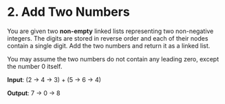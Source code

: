 # 2. Add Two Numbers

You are given two **non-empty** linked lists representing two non-negative integers. The digits are stored in reverse order and each of their nodes contain a single digit. Add the two numbers and return it as a linked list.

You may assume the two numbers do not contain any leading zero, except the number 0 itself.


**Input**: (2 -> 4 -> 3) + (5 -> 6 -> 4)

**Output**: 7 -> 0 -> 8

